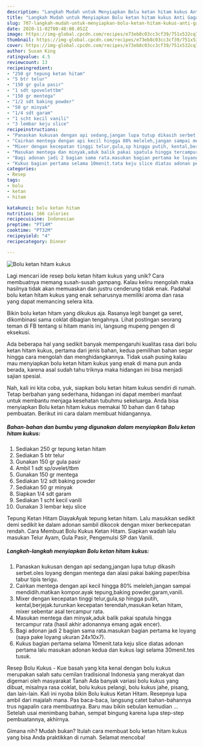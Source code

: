 ```yaml
---
description: "Langkah Mudah untuk Menyiapkan Bolu ketan hitam kukus Anti Gagal"
title: "Langkah Mudah untuk Menyiapkan Bolu ketan hitam kukus Anti Gagal"
slug: 707-langkah-mudah-untuk-menyiapkan-bolu-ketan-hitam-kukus-anti-gagal
date: 2020-11-02T00:48:08.052Z
image: https://img-global.cpcdn.com/recipes/e73eb8c03cc3cf39/751x532cq70/bolu-ketan-hitam-kukus-foto-resep-utama.jpg
thumbnail: https://img-global.cpcdn.com/recipes/e73eb8c03cc3cf39/751x532cq70/bolu-ketan-hitam-kukus-foto-resep-utama.jpg
cover: https://img-global.cpcdn.com/recipes/e73eb8c03cc3cf39/751x532cq70/bolu-ketan-hitam-kukus-foto-resep-utama.jpg
author: Susan King
ratingvalue: 4.5
reviewcount: 13
recipeingredient:
- "250 gr tepung ketan hitam"
- "5 btr telur"
- "150 gr gula pasir"
- "1 sdt spovelettbm"
- "150 gr mentega"
- "1/2 sdt baking powder"
- "50 gr minyak"
- "1/4 sdt garam"
- "1 scht kecil vanili"
- "3 lembar keju slice"
recipeinstructions:
- "Panaskan kukusan dengan api sedang,jangan lupa tutup dikasih serbet.oles loyang dengan mentega dan alasi pakai baking paper/bisa tabur tipis terigu."
- "Cairkan mentega dengan api kecil hingga 80% meleleh,jangan sampai mendidih.matikan kompor.ayak tepung,baking powder,garam,vanili."
- "Mixer dengan kecepatan tinggi telur,gula,sp hingga putih, kental,berjejak.turunkan kecepatan terendah,masukan ketan hitam, mixer sebentar asal tercampur rata."
- "Masukan mentega dan minyak,aduk balik pakai spatula hingga tercampur rata (hasil akhir adonannya emang agak encer)."
- "Bagi adonan jadi 2 bagian sama rata.masukan bagian pertama ke loyang (saya pake loyang ukuran 24x10x7)."
- "Kukus bagian pertama selama 10menit.tata keju slice diatas adonan pertama lalu masukan adonan kedua dan kukus lagi selama 30menit.tes tusuk."
categories:
- Resep
tags:
- bolu
- ketan
- hitam

katakunci: bolu ketan hitam 
nutrition: 166 calories
recipecuisine: Indonesian
preptime: "PT14M"
cooktime: "PT32M"
recipeyield: "4"
recipecategory: Dinner

---
```



![Bolu ketan hitam kukus](https://img-global.cpcdn.com/recipes/e73eb8c03cc3cf39/751x532cq70/bolu-ketan-hitam-kukus-foto-resep-utama.jpg)

Lagi mencari ide resep bolu ketan hitam kukus yang unik? Cara membuatnya memang susah-susah gampang. Kalau keliru mengolah maka hasilnya tidak akan memuaskan dan justru cenderung tidak enak. Padahal bolu ketan hitam kukus yang enak seharusnya memiliki aroma dan rasa yang dapat memancing selera kita.

Bikin bolu ketan hitam yang dikukus aja. Rasanya legit banget ga seret, dikombinasi sama coklat dibagian tengahnya. Lihat postingan seorang teman di FB tentang si hitam manis ini, langsung mupeng pengen di eksekusi.

Ada beberapa hal yang sedikit banyak mempengaruhi kualitas rasa dari bolu ketan hitam kukus, pertama dari jenis bahan, kedua pemilihan bahan segar hingga cara mengolah dan menghidangkannya. Tidak usah pusing kalau mau menyiapkan bolu ketan hitam kukus yang enak di mana pun anda berada, karena asal sudah tahu triknya maka hidangan ini bisa menjadi sajian spesial.


Nah, kali ini kita coba, yuk, siapkan bolu ketan hitam kukus sendiri di rumah. Tetap berbahan yang sederhana, hidangan ini dapat memberi manfaat untuk membantu menjaga kesehatan tubuhmu sekeluarga. Anda bisa menyiapkan Bolu ketan hitam kukus memakai 10 bahan dan 6 tahap pembuatan. Berikut ini cara dalam membuat hidangannya.

<!--inarticleads1-->

##### Bahan-bahan dan bumbu yang digunakan dalam menyiapkan Bolu ketan hitam kukus:

1. Sediakan 250 gr tepung ketan hitam
1. Sediakan 5 btr telur
1. Gunakan 150 gr gula pasir
1. Ambil 1 sdt sp/ovelet/tbm
1. Gunakan 150 gr mentega
1. Sediakan 1/2 sdt baking powder
1. Sediakan 50 gr minyak
1. Siapkan 1/4 sdt garam
1. Sediakan 1 scht kecil vanili
1. Gunakan 3 lembar keju slice


Tepung Ketan Hitam DiayakAyak tepung ketan hitam. Lalu masukkan sedikit demi sedikit ke dalam adonan sambil dikocok dengan mixer berkecepatan rendah. Cara Membuat Bolu Kukus Ketan Hitam. Siapkan wadah lalu masukan Telur Ayam, Gula Pasir, Pengemulsi SP dan Vanili. 

<!--inarticleads2-->

##### Langkah-langkah menyiapkan Bolu ketan hitam kukus:

1. Panaskan kukusan dengan api sedang,jangan lupa tutup dikasih serbet.oles loyang dengan mentega dan alasi pakai baking paper/bisa tabur tipis terigu.
1. Cairkan mentega dengan api kecil hingga 80% meleleh,jangan sampai mendidih.matikan kompor.ayak tepung,baking powder,garam,vanili.
1. Mixer dengan kecepatan tinggi telur,gula,sp hingga putih, kental,berjejak.turunkan kecepatan terendah,masukan ketan hitam, mixer sebentar asal tercampur rata.
1. Masukan mentega dan minyak,aduk balik pakai spatula hingga tercampur rata (hasil akhir adonannya emang agak encer).
1. Bagi adonan jadi 2 bagian sama rata.masukan bagian pertama ke loyang (saya pake loyang ukuran 24x10x7).
1. Kukus bagian pertama selama 10menit.tata keju slice diatas adonan pertama lalu masukan adonan kedua dan kukus lagi selama 30menit.tes tusuk.


Resep Bolu Kukus - Kue basah yang kita kenal dengan bolu kukus merupakan salah satu cemilan tradisional Indonesia yang merakyat dan digemari oleh masyarakat Tanah Ada banyak variasi bolu kukus yang dibuat, misalnya rasa coklat, bolu kukus pelangi, bolu kukus jahe, pisang, dan lain-lain. Kali ini nyoba bikin Bolu kukus Ketan Hitam. Resepnya lupa ambil dari majalah mana. Pas baca-baca, langsung catet bahan-bahannya trus ngapalin cara membuatnya. Baru mau bikin sebulan kemudian … Setelah usai menimbang bahan, sempat bingung karena lupa step-step pembuatannya, akhirnya. 

Gimana nih? Mudah bukan? Itulah cara membuat bolu ketan hitam kukus yang bisa Anda praktikkan di rumah. Selamat mencoba!
